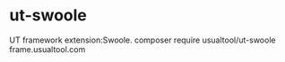 # ut-swoole
UT framework extension:Swoole.
composer require usualtool/ut-swoole
frame.usualtool.com
